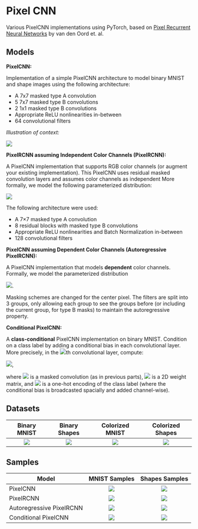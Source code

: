 # Pixel CNN
Various PixelCNN implementations using PyTorch, based on [Pixel Recurrent Neural Networks](https://arxiv.org/abs/1601.06759) by van den Oord et. al.


## Models

**PixelCNN:**

Implementation of a simple PixelCNN architecture to model binary MNIST and shape images using the following architecture:

* A 7x7 masked type A convolution
* 5 7x7 masked type B convolutions
* 2 1x1 masked type B convolutions
* Appropriate ReLU nonlinearities in-between
* 64 convolutional filters

*Illustration of context:*

![](https://i.imgur.com/mq1WGaw.png)

**PixelRCNN assuming Independent Color Channels (PixelRCNN):**

A PixelCNN implementation that supports RGB color channels (or augment your existing implementation).
This PixelCNN uses residual masked convolution layers and assumes color channels as independent
More formally, we model the following parameterized distribution:

<img src="https://render.githubusercontent.com/render/math?math=p_\theta(x) = \prod_{i=1}^{HW}\prod_{c=1}^C p_\theta(x_i^c | x_{ < i})">


The following architecture were used:

* A 7×7 masked type A convolution
* 8 residual blocks with masked type B convolutions
* Appropriate ReLU nonlinearities and Batch Normalization in-between
* 128 convolutional filters

**PixelCNN assuming Dependent Color Channels (Autoregressive PixelRCNN):**

A PixelCNN implementation that models **dependent** color channels. Formally, we model the parameterized distribution

<img src="https://render.githubusercontent.com/render/math?math=p_\theta(x) = \prod_{i=1}^{HW}\prod_{c=1}^C p_\theta(x_i^c | x_i^{ < c}, x_{ < i})">.

Masking schemes are changed for the center pixel. 
The filters are split into 3 groups, only allowing each group to see the groups before (or including the current group, for type B masks) to maintain the autoregressive property.

**Conditional PixelCNN:**

A **class-conditional** PixelCNN implementation on binary MNIST. Condition on a class label by adding a conditional bias in each convolutional layer. More precisely, in the <img src="https://render.githubusercontent.com/render/math?math=\ell">th convolutional layer, compute: 

<img src="https://render.githubusercontent.com/render/math?math=W_\ell * x %2B b_\ell %2B V_\ell y">,

where <img src="https://render.githubusercontent.com/render/math?math=W_\ell * x %2B b_\ell"> is a masked convolution (as in previous parts), <img src="https://render.githubusercontent.com/render/math?math=V"> is a 2D weight matrix, and <img src="https://render.githubusercontent.com/render/math?math=y"> is a one-hot encoding of the class label (where the conditional bias is broadcasted spacially and added channel-wise).


## Datasets
| Binary MNIST | Binary Shapes | Colorized MNIST | Colorized Shapes |
|:------------:|:-------------:|:---------------:|:----------------:|
|     ![](https://i.imgur.com/B1jo04C.png)         |     ![](https://i.imgur.com/fl3Qn81.png)          |     ![](https://i.imgur.com/VB7Dd8F.png)            |            ![](https://i.imgur.com/0phiKcu.png)      |


## Samples

| Model                    | MNIST Samples | Shapes Samples |
|--------------------------|:-------------:|:--------------:|
| PixelCNN                 |      ![](https://i.imgur.com/JJXwUOW.png)         |      ![](https://i.imgur.com/zhlpdi9.png)          |
| PixelRCNN                |      ![](https://i.imgur.com/UfvPcCM.png)         |      ![](https://i.imgur.com/mfr2jkf.png)          |
| Autoregressive PixelRCNN |      ![](https://i.imgur.com/6HH2TkU.png)         |      ![](https://i.imgur.com/emijyeN.png)          |
| Conditional PixelCNN     |      ![](https://i.imgur.com/pNuMZd2.png)         |      ![](https://i.imgur.com/TCZps2Y.png)          |

